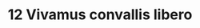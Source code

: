 ---
title: 12 Vivamus convallis libero
image: 31.jpg
thumbnail: 31.jpg
caption: 12 Sed velit lacus, laoreet at venenatis convallis in lorem tincidunt.
---